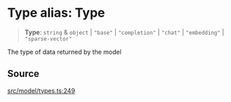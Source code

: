 # Type alias: Type

> **Type**: `string` & `object` \| `"base"` \| `"completion"` \| `"chat"` \| `"embedding"` \| `"sparse-vector"`

The type of data returned by the model

## Source

[src/model/types.ts:249](https://github.com/dexaai/llm-tools/blob/2b78745/src/model/types.ts#L249)

